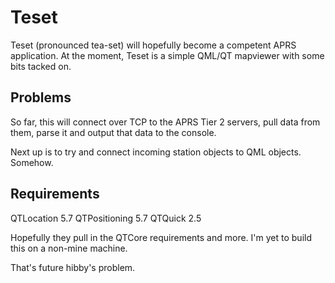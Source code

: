 # Teset

Teset (pronounced tea-set) will hopefully become a competent APRS application.
At the moment, Teset is a simple QML/QT mapviewer with some bits tacked on.

## Problems

So far, this will connect over TCP to the APRS Tier 2 servers, pull data from
them, parse it and output that data to the console.

Next up is to try and connect incoming station objects to QML objects. Somehow.

## Requirements
QTLocation 5.7
QTPositioning 5.7
QTQuick 2.5

Hopefully they pull in the QTCore requirements and more. I'm yet to build this
on a non-mine machine. 

That's future hibby's problem.
